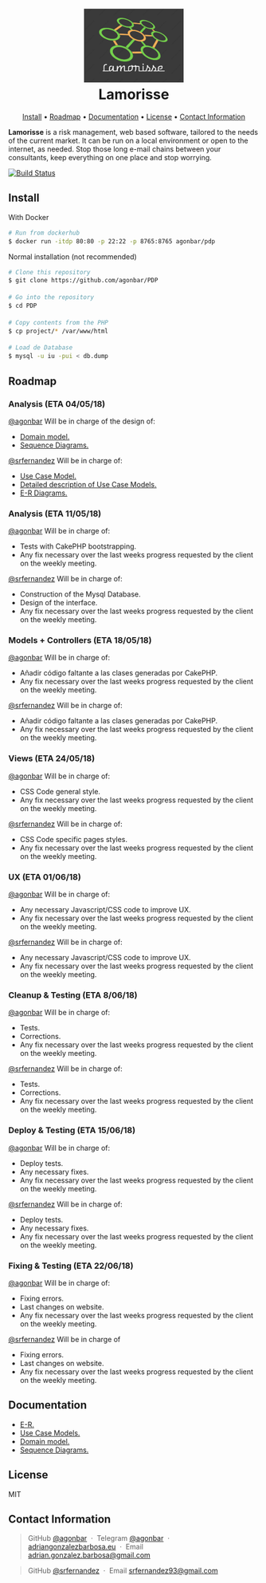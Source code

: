 <h1 align="center">
  <br>
  <a href="http://agonbar.duckdns.org"><img src="https://raw.githubusercontent.com/agonbar/PDP/master/lamorisse.png" alt="Lamorisse Logo" width="200"></a>
  <br>
  Lamorisse
  <br>
</h1>

<p align="center">
  <a href="#install">Install</a> •
  <a href="#roadmap">Roadmap</a> • 
  <a href="#documentation">Documentation</a> •
  <a href="#license">License</a> •
  <a href="#contact-information">Contact Information</a>
</p>

**Lamorisse** is a risk management, web based software, tailored to the needs of the current market. It can be run on a local environment or open to the internet, as needed. Stop those long e-mail chains between your consultants, keep everything on one place and stop worrying.

<a href="https://hub.docker.com/r/agonbar/pdp/builds/"><img src="https://img.shields.io/docker/build/agonbar/pdp.svg" alt="Build Status" width="200"></a>

## Install
With Docker
```bash
# Run from dockerhub
$ docker run -itdp 80:80 -p 22:22 -p 8765:8765 agonbar/pdp
```
Normal installation (not recommended)
```bash
# Clone this repository
$ git clone https://github.com/agonbar/PDP

# Go into the repository
$ cd PDP

# Copy contents from the PHP
$ cp project/* /var/www/html

# Load de Database
$ mysql -u iu -pui < db.dump
```

## Roadmap

### Analysis (ETA 04/05/18)

[@agonbar](https://github.com/agonbar) Will be in charge of the design of:
- [Domain model.](https://raw.githubusercontent.com/agonbar/PDP/master/docs/DomainModel.png)
- [Sequence Diagrams.](https://raw.githubusercontent.com/agonbar/PDP/master/docs/Sequence.png)

[@srfernandez](https://github.com/srfernandez) Will be in charge of:
- [Use Case Model.](https://raw.githubusercontent.com/agonbar/PDP/master/docs/Use%20Case%20model.jpg)
- [Detailed description of Use Case Models.](https://github.com/agonbar/PDP/blob/master/docs/Use%20case%20model%20definition.pdf?raw=true)
- [E-R Diagrams.](https://raw.githubusercontent.com/agonbar/PDP/master/docs/ER.png)

### Analysis (ETA  11/05/18)

[@agonbar](https://github.com/agonbar) Will be in charge of:
- Tests with CakePHP bootstrapping.
- Any fix necessary over the last weeks progress requested by the client on the weekly meeting.

[@srfernandez](https://github.com/srfernandez) Will be in charge of:
- Construction of the Mysql Database.
- Design of the interface.
- Any fix necessary over the last weeks progress requested by the client on the weekly meeting.

### Models + Controllers (ETA 18/05/18)

[@agonbar](https://github.com/agonbar) Will be in charge of:
- Añadir código faltante a las clases generadas por CakePHP.
- Any fix necessary over the last weeks progress requested by the client on the weekly meeting.

[@srfernandez](https://github.com/srfernandez) Will be in charge of: 
- Añadir código faltante a las clases generadas por CakePHP.
- Any fix necessary over the last weeks progress requested by the client on the weekly meeting.

### Views (ETA 24/05/18)

[@agonbar](https://github.com/agonbar) Will be in charge of:
- CSS Code general style.
- Any fix necessary over the last weeks progress requested by the client on the weekly meeting.

[@srfernandez](https://github.com/srfernandez) Will be in charge of:
- CSS Code specific pages styles.
- Any fix necessary over the last weeks progress requested by the client on the weekly meeting.

### UX (ETA 01/06/18)

[@agonbar](https://github.com/agonbar) Will be in charge of:
- Any necessary Javascript/CSS code to improve UX.
- Any fix necessary over the last weeks progress requested by the client on the weekly meeting.

[@srfernandez](https://github.com/srfernandez) Will be in charge of:
- Any necessary Javascript/CSS code to improve UX.
- Any fix necessary over the last weeks progress requested by the client on the weekly meeting.

### Cleanup & Testing (ETA 8/06/18)

[@agonbar](https://github.com/agonbar) Will be in charge of:
- Tests.
- Corrections.
- Any fix necessary over the last weeks progress requested by the client on the weekly meeting.

[@srfernandez](https://github.com/srfernandez) Will be in charge of:
- Tests.
- Corrections.
- Any fix necessary over the last weeks progress requested by the client on the weekly meeting.

### Deploy & Testing (ETA 15/06/18)

[@agonbar](https://github.com/agonbar) Will be in charge of:
- Deploy tests.
- Any necessary fixes.
- Any fix necessary over the last weeks progress requested by the client on the weekly meeting.

[@srfernandez](https://github.com/srfernandez) Will be in charge of:
- Deploy tests.
- Any necessary fixes.
- Any fix necessary over the last weeks progress requested by the client on the weekly meeting.

### Fixing & Testing (ETA 22/06/18)

[@agonbar](https://github.com/agonbar) Will be in charge of:
- Fixing errors.
- Last changes on website.
- Any fix necessary over the last weeks progress requested by the client on the weekly meeting.

[@srfernandez](https://github.com/srfernandez) Will be in charge of
- Fixing errors.
- Last changes on website.
- Any fix necessary over the last weeks progress requested by the client on the weekly meeting.

## Documentation

- [E-R.](https://raw.githubusercontent.com/agonbar/PDP/master/docs/ER.png)
- [Use Case Models.](https://raw.githubusercontent.com/agonbar/PDP/master/docs/Use%20Case%20model.jpg)
- [Domain model.](https://raw.githubusercontent.com/agonbar/PDP/master/docs/DomainModel.png)
- [Sequence Diagrams.](https://raw.githubusercontent.com/agonbar/PDP/master/docs/Sequence.png)

## License

MIT

## Contact Information
> GitHub [@agonbar](https://github.com/agonbar) &nbsp;&middot;&nbsp;
Telegram [@agonbar](https://t.me/agonbar) &nbsp;&middot;&nbsp;
[adriangonzalezbarbosa.eu](https://www.adriangonzalezbarbosa.eu) &nbsp;&middot;&nbsp; Email [adrian.gonzalez.barbosa@gmail.com](mailto:adrian.gonzalez.barbosa@gmail.com)

> GitHub [@srfernandez](https://github.com/srfernandez) &nbsp;&middot;&nbsp; Email [srfernandez93@gmail.com](mailto:srfernandez93@gmail.com)
